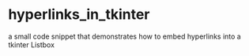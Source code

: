 # hyperlinks_in_tkinter
a small code snippet that demonstrates how to embed hyperlinks into a tkinter Listbox
